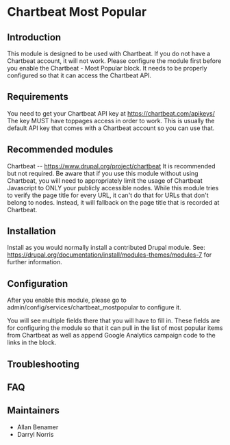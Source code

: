 # Chartbeat Most Popular

## Introduction
This module is designed to be used with Chartbeat. If you do not have a
Chartbeat account, it will not work. Please configure the module first before
you enable the Chartbeat - Most Popular block. It needs to be properly
configured so that it can access the Chartbeat API.

## Requirements
You need to get your Chartbeat API key at https://chartbeat.com/apikeys/
The key MUST have toppages access in order to work. This is usually the default
API key that comes with a Chartbeat account so you can use that.

## Recommended modules
Chartbeat -- https://www.drupal.org/project/chartbeat
It is recommended but not required. Be aware that if you use this module without
using Chartbeat, you will need to appropriately limit the usage of Chartbeat
Javascript to ONLY your publicly accessible nodes. While this module tries to
verify the page title for every URL, it can't do that for URLs that don't belong
to nodes. Instead, it will fallback on the page title that is recorded at
Chartbeat.

## Installation
Install as you would normally install a contributed Drupal module. See:
https://drupal.org/documentation/install/modules-themes/modules-7
for further information.

## Configuration
After you enable this module, please go to
admin/config/services/chartbeat_mostpopular to configure it.

You will see multiple fields there that you will have to fill in. These fields
are for configuring the module so that it can pull in the list of most popular
items from Chartbeat as well as append Google Analytics campaign code to the
links in the block.

## Troubleshooting
## FAQ
## Maintainers
 * Allan Benamer
 * Darryl Norris
